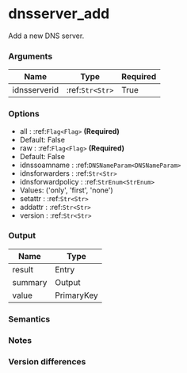 [//]: # (THE CONTENT BELOW IS GENERATED. DO NOT EDIT.)
# dnsserver_add
Add a new DNS server.

### Arguments
|Name|Type|Required
|-|-|-
|idnsserverid|:ref:`Str<Str>`|True

### Options
* all : :ref:`Flag<Flag>` **(Required)**
 * Default: False
* raw : :ref:`Flag<Flag>` **(Required)**
 * Default: False
* idnssoamname : :ref:`DNSNameParam<DNSNameParam>`
* idnsforwarders : :ref:`Str<Str>`
* idnsforwardpolicy : :ref:`StrEnum<StrEnum>`
 * Values: ('only', 'first', 'none')
* setattr : :ref:`Str<Str>`
* addattr : :ref:`Str<Str>`
* version : :ref:`Str<Str>`

### Output
|Name|Type
|-|-
|result|Entry
|summary|Output
|value|PrimaryKey

[//]: # (ADD YOUR NOTES BELOW. THESE WILL BE PICKED EVERY TIME THE DOCS ARE REGENERATED. //end)
### Semantics

### Notes

### Version differences